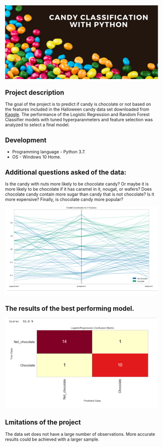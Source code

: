 ![candy](https://github.com/natacasey/Candy_Classification_with_Python/blob/master/_assets/candy.png)

## Project description
The goal of the project is to predict if candy is chocolate or not based on the features included in the Halloween candy data set downloaded from [Kaggle](https://www.kaggle.com/fivethirtyeight/the-ultimate-halloween-candy-power-ranking). 
The performance of the Logistic Regression and Random Forest Classifier models with tuned hyperparanmeters and feature selection was analyzed to select a final model.

## Development

- Programming language - Python 3.7. 
- OS - Windows 10 Home.

## Additional questions asked of the data:
Is the candy with nuts more likely to be chocolate candy? Or maybe it is more likely to be chocolate if it has caramel in it, nougat, or wafers?
Does chocolate candy contain more sugar than candy that is not chocolate? Is it more expensive? Finally, is chocolate candy more popular?

![coordinates](https://github.com/natacasey/Candy_Classification_with_Python/blob/master/_assets/parallel_coordinates.PNG)


## The results of the best performing model. 

![confusion matrix](https://github.com/natacasey/Candy_Classification_with_Python/blob/master/_assets/confusion%20matrix.PNG)

## Lmitations of the project
The data set does not have a large number of observations. More accurate results could be achieved with a larger sample.



